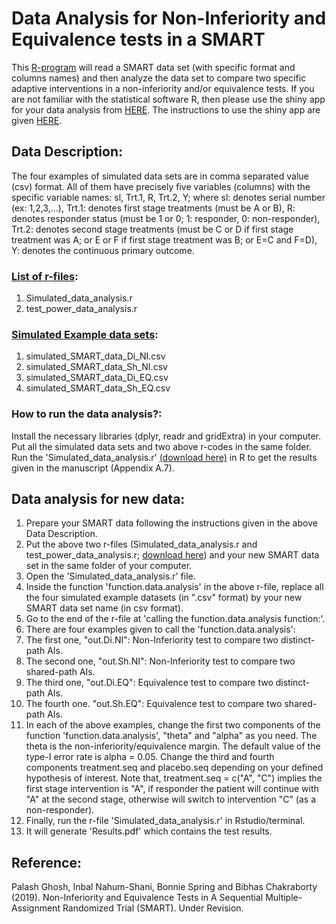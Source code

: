 # Data Analysis for Non-Inferiority and Equivalence tests in a SMART

This [R-program](https://github.com/palashghosh1/Simulation_Non_Inferiority_Equivalence_SMART/tree/master/Data_Analysis_R_Code) will read a SMART data set (with specific format and columns names) and then analyze the data set to compare two specific adaptive interventions in a non-inferiority and/or equivalence tests. If you are not familiar with the statistical software R, then please use the shiny app for your data analysis from [HERE](https://palash.shinyapps.io/ni_eq_analysis/). The instructions to use the shiny app are given [HERE](https://github.com/palashghosh1/Simulation_Non_Inferiority_Equivalence_SMART/blob/master/How_to_use_the_Shiny_App.md).


## Data Description:

The four examples of simulated data sets are in comma separated value (csv) format. All of them have precisely five variables (columns) with the specific variable names: sl, Trt.1, R, Trt.2, Y; where sl: denotes serial number (ex: 1,2,3,...), Trt.1: denotes first stage treatments (must be A or B), R: denotes responder status (must be 1 or 0; 1: responder, 0: non-responder), Trt.2: denotes second stage treatments (must be C or D if first stage treatment was A; or E or F if first stage treatment was B; or E=C and F=D), Y: denotes the continuous primary outcome. 

### [List of r-files](https://github.com/palashghosh1/Simulation_Non_Inferiority_Equivalence_SMART/tree/master/Data_Analysis_R_Code): 

1. Simulated_data_analysis.r
2. test_power_data_analysis.r

### [Simulated Example data sets](https://github.com/palashghosh1/Simulation_Non_Inferiority_Equivalence_SMART/tree/master/Data_Analysis_R_Code):

1. simulated_SMART_data_Di_NI.csv
2. simulated_SMART_data_Sh_NI.csv
3. simulated_SMART_data_Di_EQ.csv
4. simulated_SMART_data_Sh_EQ.csv


### How to run the data analysis?:
Install the necessary libraries (dplyr, readr and gridExtra) in your computer. Put all the simulated data sets and two above r-codes in the same folder. Run the 'Simulated_data_analysis.r' [(download here)](https://github.com/palashghosh1/Simulation_Non_Inferiority_Equivalence_SMART/tree/master/Data_Analysis_R_Code) in R to get the results given in the manuscript (Appendix A.7).


## Data analysis for new data:

1. Prepare your SMART data following the instructions given in the above Data Description.
2. Put the above two r-files (Simulated_data_analysis.r and test_power_data_analysis.r; [download here](https://github.com/palashghosh1/Simulation_Non_Inferiority_Equivalence_SMART/tree/master/Data_Analysis_R_Code)) and your new SMART data set in the same folder of your computer. 
3. Open the 'Simulated_data_analysis.r' file.
4. Inside the function 'function.data.analysis' in the above r-file, replace all the four simulated example datasets (in ".csv" format) by your new SMART data set name (in csv format).
5. Go to the end of the r-file at 'calling the function.data.analysis function:'. 
6. There are four examples given to call the 'function.data.analysis': 
7. The first one, "out.Di.NI": Non-Inferiority test to compare two distinct-path AIs. 
8. The second one, "out.Sh.NI": Non-Inferiority test to compare two shared-path AIs. 
9. The third one, "out.Di.EQ": Equivalence test to compare two distinct-path AIs. 
10. The fourth one. "out.Sh.EQ": Equivalence test to compare two shared-path AIs. 
11. In each of the above examples, change the first two components of the function 'function.data.analysis', "theta" and "alpha" as you need. The theta is the non-inferiority/equivalence margin. The default value of the type-I error rate is alpha = 0.05. Change the third and fourth components treatment.seq and placebo.seq depending on your defined hypothesis of interest. Note that, treatment.seq = c("A", "C") implies the first stage intervention is "A", if responder the patient will continue with "A" at the second stage, otherwise will switch to intervention "C" (as a non-responder). 
12. Finally, run the r-file 'Simulated_data_analysis.r' in Rstudio/terminal.
13. It will generate 'Results.pdf' which contains the test results. 

## Reference:

Palash Ghosh, Inbal Nahum-Shani, Bonnie Spring and Bibhas Chakraborty (2019). Non-Inferiority and Equivalence Tests in A Sequential Multiple-Assignment Randomized Trial (SMART). Under Revision.


